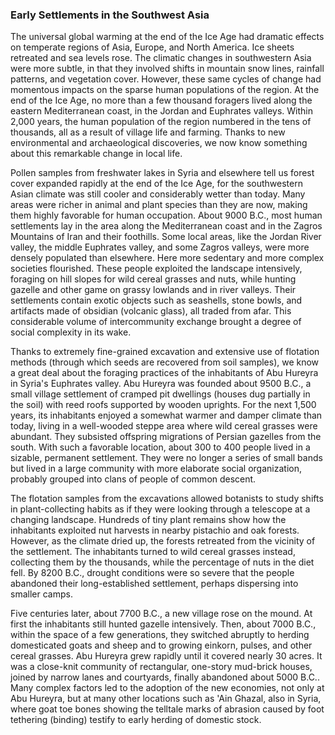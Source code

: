 ### Early Settlements in the Southwest Asia

The universal global warming at the end of the Ice Age had dramatic effects on temperate regions of Asia, Europe, and North America. Ice sheets retreated and sea levels rose. The climatic changes in southwestern Asia were more subtle, in that they involved shifts in mountain snow lines, rainfall patterns, and vegetation cover. However, these same cycles of change had momentous impacts on the sparse human populations of the region. At the end of the Ice Age, no more than a few thousand foragers lived along the eastern Mediterranean coast, in the Jordan and Euphrates valleys. Within 2,000 years, the human population of the region numbered in the tens of thousands, all as a result of village life and farming. Thanks to new environmental and archaeological discoveries, we now know something about this remarkable change in local life.

Pollen samples from freshwater lakes in Syria and elsewhere tell us forest cover expanded rapidly at the end of the Ice Age, for the southwestern Asian climate was still cooler and considerably wetter than today. Many areas were richer in animal and plant species than they are now, making them highly favorable for human occupation. About 9000 B.C., most human settlements lay in the area along the Mediterranean coast and in the Zagros Mountains of Iran and their foothills. Some local areas, like the Jordan River valley, the middle Euphrates valley, and some Zagros valleys, were more densely populated than elsewhere. Here more sedentary and more complex societies flourished. These people exploited the landscape intensively, foraging on hill slopes for wild cereal grasses and nuts, while hunting gazelle and other game on grassy lowlands and in river valleys. Their settlements contain exotic objects such as seashells, stone bowls, and artifacts made of obsidian (volcanic glass), all traded from afar. This considerable volume of intercommunity exchange brought a degree of social complexity in its wake.

Thanks to extremely fine-grained excavation and extensive use of flotation methods (through which seeds are recovered from soil samples), we know a great deal about the foraging practices of the inhabitants of Abu Hureyra in Syria's Euphrates valley. Abu Hureyra was founded about 9500 B.C., a small village settlement of cramped pit dwellings (houses dug partially in the soil) with reed roofs supported by wooden uprights. For the next 1,500 years, its inhabitants enjoyed a somewhat warmer and damper climate than today, living in a well-wooded steppe area where wild cereal grasses were abundant. They subsisted offspring migrations of Persian gazelles from the south. With such a favorable location, about 300 to 400 people lived in a sizable, permanent settlement. They were no longer a series of small bands but lived in a large community with more elaborate social organization, probably grouped into clans of people of common descent.

The flotation samples from the excavations allowed botanists to study shifts in plant-collecting habits as if they were looking through a telescope at a changing landscape. Hundreds of tiny plant remains show how the inhabitants exploited nut harvests in nearby pistachio and oak forests. However, as the climate dried up, the forests retreated from the vicinity of the settlement. The inhabitants turned to wild cereal grasses instead, collecting them by the thousands, while the percentage of nuts in the diet fell. By 8200 B.C., drought conditions were so severe that the people abandoned their long-established settlement, perhaps dispersing into smaller camps.

Five centuries later, about 7700 B.C., a new village rose on the mound. At first the inhabitants still hunted gazelle intensively. Then, about 7000 B.C., within the space of a few generations, they switched abruptly to herding domesticated goats and sheep and to growing einkorn, pulses, and other cereal grasses. Abu Hureyra grew rapidly until it covered nearly 30 acres. It was a close-knit community of rectangular, one-story mud-brick houses, joined by narrow lanes and courtyards, finally abandoned about 5000 B.C.. Many complex factors led to the adoption of the new economies, not only at Abu Hureyra, but at many other locations such as 'Ain Ghazal, also in Syria, where goat toe bones showing the telltale marks of abrasion caused by foot tethering (binding) testify to early herding of domestic stock.
